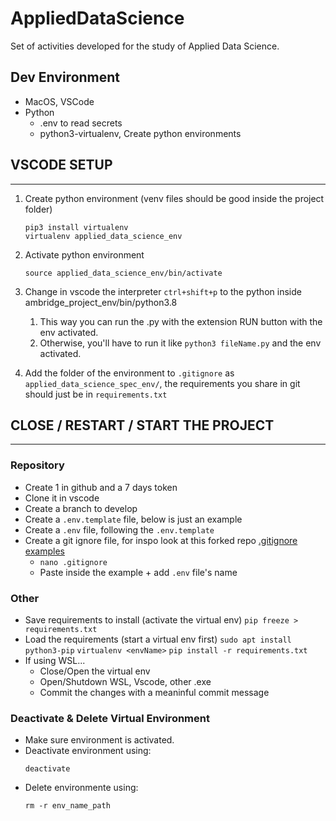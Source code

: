 # AppliedDataScience
Set of activities developed for the study of Applied Data Science.
## Dev Environment
* MacOS, VSCode
* Python
  * .env to read secrets
  * python3-virtualenv, Create python environments
## VSCODE SETUP 
---
1) Create python environment (venv files should be good inside the project folder)
    ```
    pip3 install virtualenv
    virtualenv applied_data_science_env
    ```
2) Activate python environment
    ``` 
    source applied_data_science_env/bin/activate
    ```
3) Change in vscode the interpreter `ctrl+shift+p` to the python inside ambridge_project_env/bin/python3.8 
   1) This way you can run the .py with the extension RUN button with the env activated.
   2) Otherwise, you'll have to run it like `python3 fileName.py` and the env activated.

4) Add the folder of the environment to `.gitignore` as `applied_data_science_spec_env/`, the requirements you share in git should just be in `requirements.txt`

## CLOSE / RESTART / START  THE PROJECT
---
### Repository
  * Create 1 in github and a 7 days token
  * Clone it in vscode
  * Create a branch to develop
  * Create a `.env.template` file, below is just an example
  * Create a `.env` file, following the `.env.template`
  * Create a git ignore file, for inspo look at this forked repo [.gitignore examples](https://github.com/ArmandoDLaRosa/gitignore)
    * `nano .gitignore`
    * Paste inside the example + add `.env` file's name
### Other
* Save requirements to install (activate the virtual env)
    `pip freeze > requirements.txt`
* Load the requirements (start a virtual env first)
    `sudo apt install python3-pip`
    `virtualenv <envName>`
    `pip install -r requirements.txt`
* If using WSL...
  * Close/Open the virtual env
  * Open/Shutdown WSL, Vscode, other .exe
  * Commit the changes with a meaninful commit message

### Deactivate & Delete Virtual Environment
* Make sure environment is activated.
* Deactivate environment using:
  ```
  deactivate
  ```
* Delete environmente using:
  ```
  rm -r env_name_path
  ```
